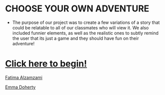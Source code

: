 # CHOOSE YOUR OWN ADVENTURE 

 + The purpose of our project was to create a few variations of a story that could be relatable to all of our classmates who will view it. We also included funnier elements, as well as the realistic ones to subtly remind the user that its just a game and they should have fun on their adventure!

# [Click here to begin!](start.md)

[Fatima Alzamzami](https://github.com/fatimaa2224)

[Emma Doherty](https://github.com/emmad9146)